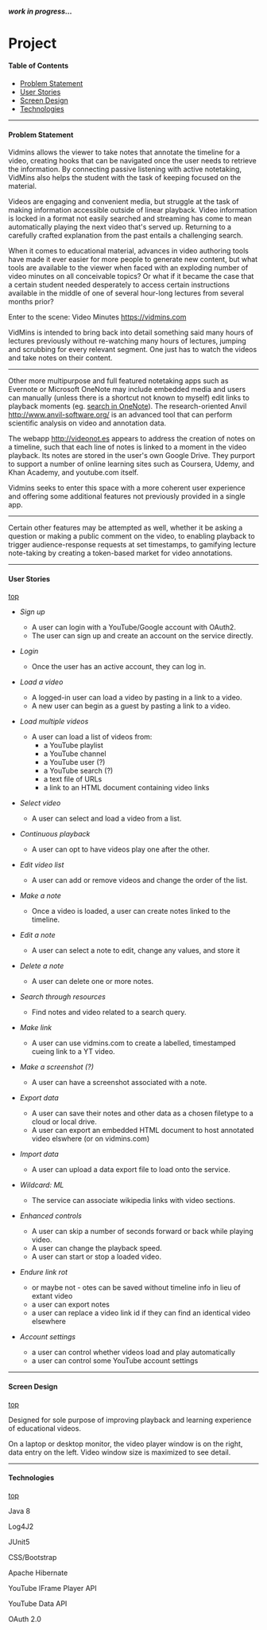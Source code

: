 #### *work in progress...*

# Project

#### Table of Contents
* [Problem Statement](#problem-statement)
* [User Stories](#user-stories)
* [Screen Design](#screen-design)
* [Technologies](#technologies)

__________________

#### Problem Statement


Vidmins allows the viewer to take notes that annotate the timeline for a video,
creating hooks that can be navigated once the user needs to retrieve
the information. By connecting passive listening with active notetaking,
VidMins also helps the student with the task of keeping focused on the material.

Videos are engaging and convenient media, but struggle at the task of
making information accessible outside of linear playback. Video
information is locked in a format
not easily searched and streaming has come to mean automatically
playing the next video that's served up. Returning to a carefully
crafted explanation from the past entails a challenging search.

When it comes to educational material, advances in video authoring tools
have made it ever easier for more people to generate new content,
but what tools are available to the viewer when
faced with an exploding number of video minutes on all conceivable topics?
Or what if it became the case that a certain student needed
desperately to access certain instructions available in the middle of
one of several hour-long lectures from several months prior?

Enter to the scene: Video Minutes https://vidmins.com

VidMins is intended to bring back into detail something
said many hours of lectures previously without re-watching many hours of
lectures, jumping and scrubbing for every relevant segment. One just
has to watch the videos and take notes on their content. 
___________
Other more multipurpose and full featured notetaking apps such as Evernote or Microsoft OneNote
may include embedded media and users can manually (unless there is a shortcut not known to myself)
edit links to playback moments
(eg. [search in OneNote](https://support.office.com/en-us/article/search-notes-in-onenote-539c3b56-accb-4e16-834d-61a6252ad65b)).
The research-oriented Anvil http://www.anvil-software.org/ is an
advanced tool that can perform scientific analysis on video and annotation data.

The webapp http://videonot.es appears to address the creation of
notes on a timeline, such that each line of notes is linked to a moment in the video playback.
Its notes are stored in the user's own Google Drive. They purport to 
support a number of online learning sites such as
Coursera, Udemy, and Khan Academy, and youtube.com itself.

Vidmins seeks to enter this space with a more coherent user experience
and offering some additional features not previously provided in a single app.
___________
Certain other features may be attempted as well, whether it be asking a question
or making a public comment on the video, to enabling playback to trigger audience-response requests
at set timestamps, to gamifying lecture note-taking by creating
a token-based market for video annotations.
___________
#### User Stories
[top](#project)

* *Sign up*
    + A user can login with a YouTube/Google account with OAuth2.
    + The user can sign up and create an account on the service directly.

* *Login*
    + Once the user has an active account, they can log in.

* *Load a video*
    + A logged-in user can load a video by pasting in a link to a video.
    + A new user can begin as a guest by pasting a link to a video.

* *Load multiple videos*
    + A user can load a list of videos from:
        * a YouTube playlist
        * a YouTube channel
        * a YouTube user (?)
        * a YouTube search (?)
        * a text file of URLs
        * a link to an HTML document containing video links

* *Select video*
    + A user can select and load a video from a list.

* *Continuous playback*
    + A user can opt to have videos play one after the other.

* *Edit video list*
    + A user can add or remove videos and change the order of the list.

* *Make a note*
    + Once a video is loaded, a user can create notes linked to the timeline.

* *Edit a note*
    + A user can select a note to edit, change any values, and store it

* *Delete a note*
    + A user can delete one or more notes.

* *Search through resources*
    + Find notes and video related to a search query.

* *Make link*
    + A user can use vidmins.com to create a labelled, timestamped cueing link to a YT video.  

* *Make a screenshot (?)*
    + A user can have a screenshot associated with a note.

* *Export data*
    + A user can save their notes and other data as a chosen filetype to a cloud or local drive.
    + A user can export an embedded HTML document to host annotated video elswhere (or on vidmins.com)

* *Import data*
    + A user can upload a data export file to load onto the service. 

* *Wildcard: ML*
    + The service can associate wikipedia links with video sections.

* *Enhanced controls*
    + A user can skip a number of seconds forward or back while playing video.
    + A user can change the playback speed.
    + A user can start or stop a loaded video.

* *Endure link rot*
    + or maybe not - otes can be saved without timeline info in lieu of extant video
    + a user can export notes
    + a user can replace a video link id if they can find an identical video elsewhere

* *Account settings*
    + a user can control whether videos load and play automatically
    + a user can control some YouTube account settings
    
___________    
#### Screen Design
[top](#project)

Designed for sole purpose of improving playback and learning experience
of educational videos.

On a laptop or desktop monitor, the video player window is on the right,
data entry on the left. Video window size is maximized to see detail.

___________
#### Technologies
[top](#project)

Java 8

Log4J2

JUnit5

CSS/Bootstrap

Apache Hibernate

YouTube IFrame Player API

YouTube Data API

OAuth 2.0